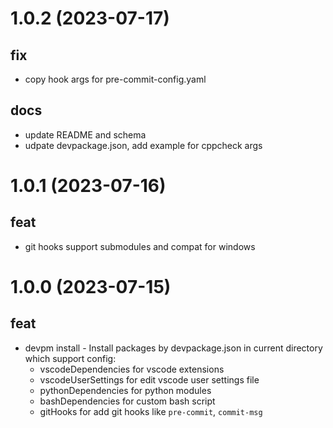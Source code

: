 # 1.0.2 (2023-07-17)
## fix
* copy hook args for pre-commit-config.yaml
## docs
* update README and schema
* udpate devpackage.json, add example for cppcheck args

# 1.0.1 (2023-07-16)
## feat
* git hooks support submodules and compat for windows


# 1.0.0 (2023-07-15)
## feat
* devpm install - Install packages by devpackage.json in current directory which support config:
  - vscodeDependencies for vscode extensions
  - vscodeUserSettings for edit vscode user settings file
  - pythonDependencies for python modules
  - bashDependencies for custom bash script
  - gitHooks for add git hooks like `pre-commit`, `commit-msg`